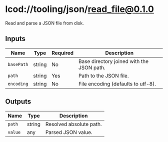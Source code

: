 # lcod://tooling/json/read_file@0.1.0

Read and parse a JSON file from disk.

## Inputs

| Name | Type | Required | Description |
| ---- | ---- | -------- | ----------- |
| `basePath` | string | No | Base directory joined with the JSON path. |
| `path` | string | Yes | Path to the JSON file. |
| `encoding` | string | No | File encoding (defaults to utf-8). |

## Outputs

| Name | Type | Description |
| ---- | ---- | ----------- |
| `path` | string | Resolved absolute path. |
| `value` | any | Parsed JSON value. |
